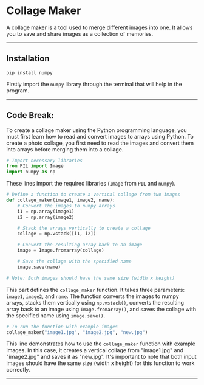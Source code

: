 # Collage Maker

A collage maker is a tool used to merge different images into one. It allows you to save and share images as a collection of memories.

-----

## Installation

```
pip install numpy
```
Firstly import the `numpy` library through the terminal that will help in the program.

-----

## Code Break:

To create a collage maker using the Python programming language, you must first learn how to read and convert images to arrays using Python. To create a photo collage, you first need to read the images and convert them into arrays before merging them into a collage.

```python
# Import necessary libraries
from PIL import Image
import numpy as np
```

These lines import the required libraries (`Image` from `PIL` and `numpy`).

```python
# Define a function to create a vertical collage from two images
def collage_maker(image1, image2, name):
    # Convert the images to numpy arrays
    i1 = np.array(image1)
    i2 = np.array(image2)

    # Stack the arrays vertically to create a collage
    collage = np.vstack([i1, i2])

    # Convert the resulting array back to an image
    image = Image.fromarray(collage)

    # Save the collage with the specified name
    image.save(name)

# Note: Both images should have the same size (width x height)
```

This part defines the `collage_maker` function. It takes three parameters: `image1`, `image2`, and `name`. The function converts the images to numpy arrays, stacks them vertically using `np.vstack()`, converts the resulting array back to an image using `Image.fromarray()`, and saves the collage with the specified name using `image.save()`.

```python
# To run the function with example images
collage_maker("image1.jpg", "image2.jpg", "new.jpg")
```

This line demonstrates how to use the `collage_maker` function with example images. In this case, it creates a vertical collage from "image1.jpg" and "image2.jpg" and saves it as "new.jpg". It's important to note that both input images should have the same size (width x height) for this function to work correctly.

-----